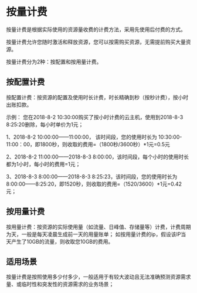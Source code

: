 # 按量计费

按量计费是根据实际使用的资源量收费的计费方法，采用先使用后付费的方式。

按量计费允许您随时激活和释放资源，您可以按需购买资源，无需提前购买大量资源。

按量计费分为2种：按配置和按用量计费。

## 按配置计费
按配置计费：按资源的配置及使用时长计费，时长精确到秒（按秒计费），按小时出账扣款。

示例：
您在2018-8-2 10:30:00购买了按小时计费的云主机，使用到2018-8-3 8:25:20删除，每小时单价为1元；

1、2018-8-2 10:00:00——11:00:00， 该时间段，您的使用时长为 10:30:00-11:00：00，即1800秒，则收取的费用=（1800秒/3600秒）*1元=0.5元

2、2018-8-2 11:00:00——2018-8-3 8:00:00，该时间段，每个小时的使用时长都为1小时，每小时的费用=1元；

3、2018-8-3 8:00:00——2018-8-3 8:25:23，该时间段，您的使用时长为8:00:00——8:25:20，即1520秒，则收取的费用=（1520/3600）*1元=0.42元；

## 按用量计费
按用量计费：按资源的实际使用量（如流量、日峰值、存储量等）计费，计费周期为天，一般是每天凌晨生成前一天的用量账单；
如按用量计费的ip，假设该IP当天产生了10GB的流量，则收取您10GB的费用。

## 适用场景
按量计费是按照使用多少付多少，一般适用于有较大波动且无法准确预测资源需求量、或临时性和突发性的资源需求的业务场景；




